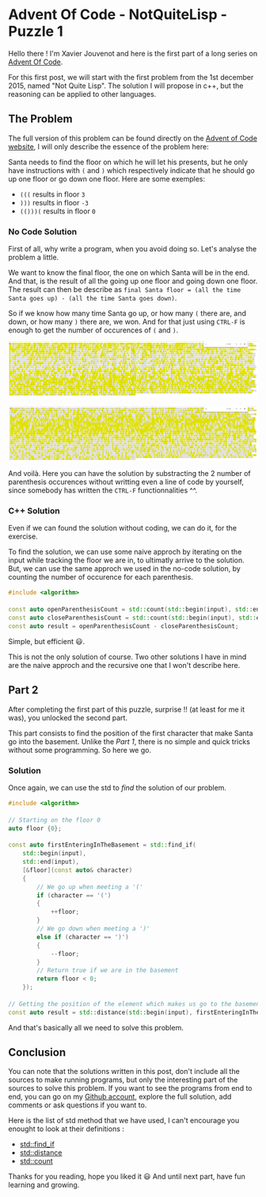 # Advent Of Code - NotQuiteLisp - Puzzle 1

Hello there ! I'm Xavier Jouvenot and here is the first part of a long series on [Advent Of Code](https://adventofcode.com).

For this first post, we will start with the first problem from the 1st december 2015, named "Not Quite Lisp".
The solution I will propose in c++, but the reasoning can be applied to other languages.

## The Problem

The full version of this problem can be found directly on the [Advent of Code website](https://adventofcode.com/2015/day/1), I will only describe the essence of the problem here:

Santa needs to find the floor on which he will let his presents, but he only have instructions with `(` and `)` which respectively indicate that he should go up one floor or go down one floor.
Here are some exemples:
- `(((` results in floor `3`
- `)))` results in floor `-3`
- `(()))(` results in floor `0`

### No Code Solution

First of all, why write a program, when you avoid doing so.
Let's analyse the problem a little.

We want to know the final floor, the one on which Santa will be in the end. And that, is the result of all the going up one floor and going down one floor. The result can then be describe as `final Santa floor = (all the time Santa goes up) - (all the time Santa goes down)`.

So if we know how many time Santa go up, or how many `(` there are, and down, or how many `)` there are, we won. And for that just using `CTRL-F` is enough to get the number of occurences of `(` and `)`.

![](https://github.com/Xav83/Xav83.github.io/raw/master/res/Advent%20Of%20Code/2015/Day%201/openingParenthesis.png "Opened parenthesis search")

![](https://github.com/Xav83/Xav83.github.io/raw/master/res/Advent%20Of%20Code/2015/Day%201/closingParenthesis.png "Closed parenthesis search")

And voilà. Here you can have the solution by substracting the 2 number of parenthesis occurences without writting even a line of code by yourself, since somebody has written the `CTRL-F` functionnalities ^^.

### C++ Solution

Even if we can found the solution without coding, we can do it, for the exercise.

To find the solution, we can use some naive approch by iterating on the input while tracking the floor we are in, to ultimatly arrive to the solution. But, we can use the same approch we used in the no-code solution, by counting the number of occurence for each parenthesis.

```c++
#include <algorithm>

const auto openParenthesisCount = std::count(std::begin(input), std::end(input), '(');
const auto closeParenthesisCount = std::count(std::begin(input), std::end(input), ')');
const auto result = openParenthesisCount - closeParenthesisCount;
```

Simple, but efficient 😃.

This is not the only solution of course. Two other solutions I have in mind are the naive approch and the recursive one that I won't describe here.

## Part 2

After completing the first part of this puzzle, surprise !! (at least for me it was), you unlocked the second part.

This part consists to find the position of the first character that make Santa go into the basement.
Unlike the *Part 1*, there is no simple and quick tricks without some programming.
So here we go.

### Solution

Once again, we can use the std to *find* the solution of our problem.
```c++
#include <algorithm>

// Starting on the floor 0
auto floor {0};

const auto firstEnteringInTheBasement = std::find_if(
    std::begin(input),
    std::end(input),
    [&floor](const auto& character)
    {
        // We go up when meeting a '('
        if (character == '(')
        {
            ++floor;
        }
        // We go down when meeting a ')'
        else if (character == ')')
        {
            --floor;
        }
        // Return true if we are in the basement
        return floor < 0;
    });

// Getting the position of the element which makes us go to the basement
const auto result = std::distance(std::begin(input), firstEnteringInTheBasement) + 1;
```

And that's basically all we need to solve this problem.

## Conclusion

You can note that the solutions written in this post, don't include all the sources to make running programs, but only the interesting part of the sources to solve this problem.
If you want to see the programs from end to end, you can go on my [Github account](https://github.com/Xav83/AdventOfCode/tree/master/2015/NotQuiteLisp), explore the full solution, add comments or ask questions if you want to.

Here is the list of std method that we have used, I can't encourage you enought to look at their definitions :

- [std::find_if](https://en.cppreference.com/w/cpp/algorithm/find)
- [std::distance](https://en.cppreference.com/w/cpp/iterator/distance)
- [std::count](https://en.cppreference.com/w/cpp/algorithm/count)

Thanks for you reading, hope you liked it 😃
And until next part, have fun learning and growing.
